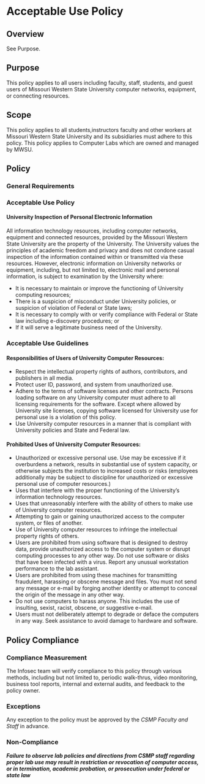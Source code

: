 # Acceptable Use Policy

## Overview
See Purpose.

## Purpose
This policy applies to all users including faculty, staff, students, and guest users of Missouri Western State University computer networks, equipment, or connecting resources.

## Scope
This policy applies to all students,instructors faculty and other workers at Missouri Western State University and its subsidiaries must adhere to this policy. This policy applies to Computer Labs which are owned and managed by MWSU.

## Policy
### General Requirements
### Acceptable Use Policy

#### University Inspection of Personal Electronic Information
All information technology resources, including computer networks, equipment and connected resources, provided by the Missouri Western State University are the property of the University.  The University values the principles of academic freedom and privacy and does not condone casual inspection of the information contained within or transmitted via these resources.  However, electronic information on University networks or equipment, including, but not limited to, electronic mail and personal information, is subject to examination by the University where: 

* It is necessary to maintain or improve the functioning of University computing resources;
* There is a suspicion of misconduct under University policies, or suspicion of violation of Federal or State laws; 
*	It is necessary to comply with or verify compliance with Federal or State law including e-discovery procedures; or
*	If it will serve a legitimate business need of the University.

### Acceptable Use Guidelines

#### Responsibilities of Users of University Computer Resources: 
*	Respect the intellectual property rights of authors, contributors, and publishers in all media.
*	Protect user ID, password, and system from unauthorized use.
*	Adhere to the terms of software licenses and other contracts. Persons loading software on any University computer must adhere to all licensing requirements for the software. Except where allowed by University site licenses, copying software licensed for University use for personal use is a violation of this policy.
*	Use University computer resources in a manner that is compliant with University policies and State and Federal law.

#### Prohibited Uses of University Computer Resources: 
*	Unauthorized or excessive personal use. Use may be excessive if it overburdens a network, results in substantial use of system capacity, or otherwise subjects the institution to increased costs or risks (employees additionally may be subject to discipline for unauthorized or excessive personal use of computer resources.)
*	Uses that interfere with the proper functioning of the University’s information technology resources.
*	Uses that unreasonably interfere with the ability of others to make use of University computer resources.
*	Attempting to gain or gaining unauthorized access to the computer system, or files of another.
*	Use of University computer resources to infringe the intellectual property rights of others.
*	Users are prohibited from using software that is designed to destroy data, provide unauthorized access to the computer system or disrupt computing processes to any other way. Do not use software or disks that have been infected with a virus. Report any unusual workstation performance to the lab assistant.
*	Users are prohibited from using these machines for transmitting fraudulent, harassing or obscene message and files. You must not send any message or e-mail by forging another identity or attempt to conceal the origin of the message in any other way.
*	Do not use computers to harass anyone. This includes the use of insulting, sexist, racist, obscene, or suggestive e-mail.
*	Users must not deliberately attempt to degrade or deface the computers in any way. Seek assistance to avoid damage to hardware and software.

## Policy Compliance
### Compliance Measurement
The Infosec team will verify compliance to this policy through various methods, including but not limited to, periodic walk-thrus, video monitoring, business tool reports, internal and external audits, and feedback to the policy owner.
### Exceptions
Any exception to the policy must be approved by the *CSMP Faculty and Staff* in advance.
### Non-Compliance
*__Failure to observe lab policies and directions from CSMP staff regarding proper lab use may result in restriction or revocation of computer access, or in termination, academic probation, or prosecution under federal or state law__*
